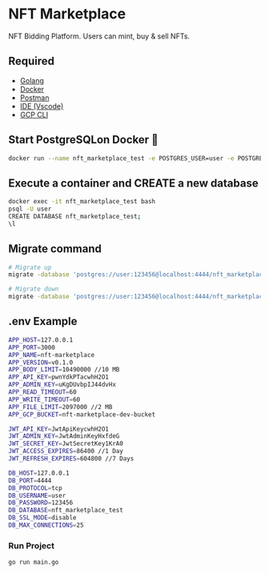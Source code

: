<h1>NFT Marketplace</h1>
NFT Bidding Platform. Users can mint, buy & sell NFTs.

<h2>Required</h2>
<ul>
    <li><a href="https://go.dev/">Golang</a></li>
    <li><a href="https://www.docker.com/">Docker</a></li>
    <li><a href="https://www.postman.com/">Postman</a></li>
    <li><a href="https://code.visualstudio.com/">IDE (Vscode)</a></li>
    <li><a href="https://cloud.google.com/sdk/docs/install">GCP CLI</a></li>
</ul>

<h2>Start PostgreSQLon Docker 🐋</h2>

```bash
docker run --name nft_marketplace_test -e POSTGRES_USER=user -e POSTGRES_PASSWORD=123456 -p 4444:5432 -d postgres:alpine
```

<h2>Execute a container and CREATE a new database</h2>

```bash
docker exec -it nft_marketplace_test bash 
psql -U user
CREATE DATABASE nft_marketplace_test;
\l
```

<h2>Migrate command</h2>

```bash
# Migrate up
migrate -database 'postgres://user:123456@localhost:4444/nft_marketplace_test?sslmode=disable' -source <path> -verbose up 

# Migrate down
migrate -database 'postgres://user:123456@localhost:4444/nft_marketplace_test?sslmode=disable' -source <path> -verbose down 

```
<h2>.env Example</h2>

```bash
APP_HOST=127.0.0.1
APP_PORT=3000
APP_NAME=nft-marketplace
APP_VERSION=v0.1.0
APP_BODY_LIMIT=10490000 //10 MB
APP_API_KEY=pwnYdkPTacwhH2O1
APP_ADMIN_KEY=uKgDUvbpIJ44dvHx
APP_READ_TIMEOUT=60
APP_WRITE_TIMEOUT=60
APP_FILE_LIMIT=2097000 //2 MB
APP_GCP_BUCKET=nft-marketplace-dev-bucket

JWT_API_KEY=JwtApiKeycwhH2O1
JWT_ADMIN_KEY=JwtAdminKeyHxfdeG
JWT_SECRET_KEY=JwtSecretKey1KrA0
JWT_ACCESS_EXPIRES=86400 //1 Day
JWT_REFRESH_EXPIRES=604800 //7 Days

DB_HOST=127.0.0.1
DB_PORT=4444
DB_PROTOCOL=tcp
DB_USERNAME=user
DB_PASSWORD=123456
DB_DATABASE=nft_marketplace_test
DB_SSL_MODE=disable
DB_MAX_CONNECTIONS=25
```

### Run Project
```bash
go run main.go
```
